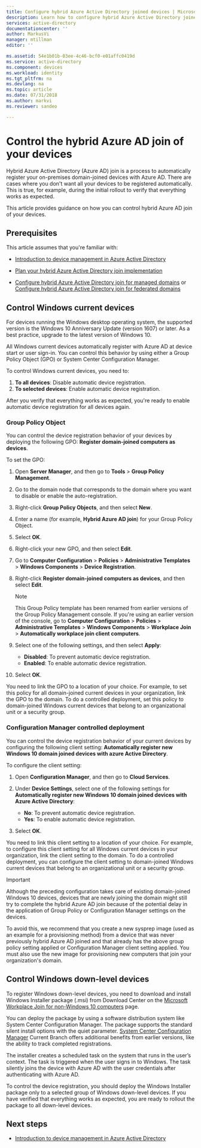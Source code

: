 ```yaml
---
title: Configure hybrid Azure Active Directory joined devices | Microsoft Docs
description: Learn how to configure hybrid Azure Active Directory joined devices.
services: active-directory
documentationcenter: ''
author: MarkusVi
manager: mtillman
editor: ''

ms.assetid: 54e1b01b-03ee-4c46-bcf0-e01affc0419d
ms.service: active-directory
ms.component: devices
ms.workload: identity
ms.tgt_pltfrm: na
ms.devlang: na
ms.topic: article
ms.date: 07/31/2018
ms.author: markvi
ms.reviewer: sandeo

---
```

# Control the hybrid Azure AD join of your devices

Hybrid Azure Active Directory (Azure AD) join is a process to automatically register your on-premises domain-joined devices with Azure AD. There are cases where you don't want all your devices to be registered automatically. This is true, for example, during the initial rollout to verify that everything works as expected.

This article provides guidance on how you can control hybrid Azure AD join of your devices. 


## Prerequisites

This article assumes that you're familiar with:

-  [Introduction to device management in Azure Active Directory](../device-management-introduction.md)
 
-  [Plan your hybrid Azure Active Directory join implementation](hybrid-azuread-join-plan.md)

-  [Configure hybrid Azure Active Directory join for managed domains](hybrid-azuread-join-managed-domains.md) or [Configure hybrid Azure Active Directory join for federated domains](hybrid-azuread-join-federated-domains.md)



## Control Windows current devices

For devices running the Windows desktop operating system, the supported version is the Windows 10 Anniversary Update (version 1607) or later. As a best practice, upgrade to the latest version of Windows 10.

All Windows current devices automatically register with Azure AD at device start or user sign-in. You can control this behavior by using either a Group Policy Object (GPO) or System Center Configuration Manager.

To control Windows current devices, you need to: 


1.	**To all devices**: Disable automatic device registration.
2.	**To selected devices**: Enable automatic device registration.

After you verify that everything works as expected, you're ready to enable automatic device registration for all devices again.



### Group Policy Object 

You can control the device registration behavior of your devices by deploying the following GPO: **Register domain-joined computers as devices**.

To set the GPO:

1.	Open **Server Manager**, and then go to **Tools** > **Group Policy Management**.

2.	Go to the domain node that corresponds to the domain where you want to disable or enable the auto-registration.

3.	Right-click **Group Policy Objects**, and then select **New**.

4.	Enter a name (for example, **Hybrid Azure AD join**) for your Group Policy Object. 

5.	Select **OK**.

6.	Right-click your new GPO, and then select **Edit**.

7.	Go to **Computer Configuration** > **Policies** > **Administrative Templates** > **Windows Components** > **Device Registration**. 

8.	Right-click **Register domain-joined computers as devices**, and then select **Edit**.

    > [!NOTE] 
    > This Group Policy template has been renamed from earlier versions of the Group Policy Management console. If you're using an earlier version of the console, go to **Computer Configuration** > **Policies** > **Administrative Templates** > **Windows Components** > **Workplace Join** > **Automatically workplace join client computers**. 

9.	Select one of the following settings, and then select **Apply**:

    - **Disabled**: To prevent automatic device registration.
    - **Enabled**: To enable automatic device registration.

10.	Select **OK**.

You need to link the GPO to a location of your choice. For example, to set this policy for all domain-joined current devices in your organization, link the GPO to the domain. To do a controlled deployment, set this policy to domain-joined Windows current devices that belong to an organizational unit or a security group.

### Configuration Manager controlled deployment 

You can control the device registration behavior of your current devices by configuring the following client setting: **Automatically register new Windows 10 domain joined devices with azure Active Directory**.

To configure the client setting:

1.	Open **Configuration Manager**, and then go to **Cloud Services**.

2.	Under **Device Settings**, select one of the following settings for **Automatically register new Windows 10 domain joined devices with Azure Active Directory**:

    - **No**: To prevent automatic device registration.
    - **Yes**: To enable automatic device registration.


3.	Select **OK**.
	

You need to link this client setting to a location of your choice. For example, to configure this client setting for all Windows current devices in your organization, link the client setting to the domain. To do a controlled deployment, you can configure the client setting to domain-joined Windows current devices that belong to an organizational unit or a security group.

> [!Important]
> Although the preceding configuration takes care of existing domain-joined Windows 10 devices, devices that are newly joining the domain might still try to complete the hybrid Azure AD join because of the potential delay in the application of Group Policy or Configuration Manager settings on the devices. 
>
> To avoid this, we recommend that you create a new sysprep image (used as an example for a provisioning method) from a device that was never previously hybrid Azure AD joined and that already has the above group policy setting applied or Configuration Manager client setting applied. You must also use the new image for provisioning new computers that join your organization's domain. 

## Control Windows down-level devices

To register Windows down-level devices, you need to download and install Windows Installer package (.msi) from Download Center on the [Microsoft Workplace Join for non-Windows 10 computers](https://www.microsoft.com/download/details.aspx?id=53554) page.

You can deploy the package by using a software distribution system like System Center Configuration Manager. The package supports the standard silent install options with the quiet parameter. [System Center Configuration Manager](https://www.microsoft.com/cloud-platform/system-center-configuration-manager) Current Branch offers additional benefits from earlier versions, like the ability to track completed registrations.

The installer creates a scheduled task on the system that runs in the user’s context. The task is triggered when the user signs in to Windows. The task silently joins the device with Azure AD with the user credentials after authenticating with Azure AD.


To control the device registration, you should deploy the Windows Installer package only to a selected group of Windows down-level devices. If you have verified that everything works as expected, you are ready to rollout the package to all down-level devices.


## Next steps

* [Introduction to device management in Azure Active Directory](../device-management-introduction.md)



